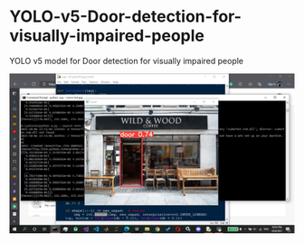 # YOLO-v5-Door-detection-for-visually-impaired-people
YOLO v5 model for Door detection for visually impaired people

![example](https://github.com/sayedmohamedscu/YOLO-v5-Door-detection-for-visually-impaired-people/blob/main/image.jpg)
